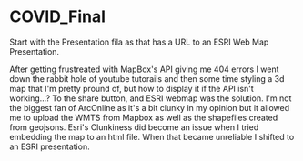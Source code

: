 # COVID_Final

Start with the Presentation fila as that has a URL to an ESRI Web Map Presentation. 

After getting frustreated with MapBox's API giving me 404 errors I went down the rabbit hole of youtube tutorails
and then some time styling a 3d map that I'm pretty pround of, but how to display it if the API isn't working...? To the share button, 
and ESRI webmap was the solution. I'm not the biggest fan of ArcOnline as it's a bit clunky in my opinion but it allowed me to upload the 
WMTS from Mapbox as well as the shapefiles created from geojsons. Esri's Clunkiness did become an issue when I tried embedding the map to
an html file. When that became unreliable I shifted to an ESRI presentation. 
